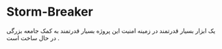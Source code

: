 # Storm-Breaker
یک ابزار بسیار قدرتمند در زمینه امنیت
این پروژه بسیار قدرتمند به کمک جامعه بزرگی در حال ساخت است .
